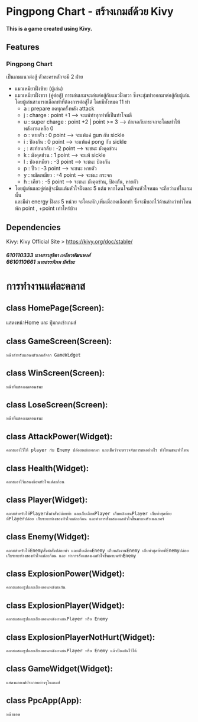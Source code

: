 # Pingpong Chart - สร้างเกมส์ด้วย Kivy
#### This is a game created using Kivy.
## Features
### Pingpong Chart
เป็นเกมแนวต่อสู้ ตัวละครหลักจะมี 2 ฝ่าย
- แมวเหมียวฝั่งซ้าย (ผู้เล่น)
- แมวเหมียวฝั่งขวา (คู่ต่อสู้)
การเล่นเกมจะเล่นต่อสู้กับแมวฝั่งขวา ซึ่งจะสุ่มท่าออกมาต่อสู้กับผู้เล่น
โดยผู้เล่นสามารถเลือกท่าที่ต้องการต่อสู้ได้ โดยมีทั้งหมด 11 ท่า
    - a : prepare กดทุกครั้งหลัง attack 
    - j : charge : point +1 --> จะแพ้ท่าทุกท่าที่เป็นท่าโจมตี
    - u : super charge : point +2 | point >= 3 --> ถ้าเจอกับกระจกจะโดนทำให้พลังงานเหลือ 0
    - o : หายตัว : 0 point --> จะแพ้แค่ gun กับ sickle
    - i : ป้องกัน : 0 point -->  จะแพ้แค่ pong กับ sickle
    - ; : สะท้อนกลับ : -2 point --> จะชนะ มังคุดข่วน
    - k : มังคุดข่วน : 1 point --> จะแพ้ sickle
    - l : ป๋องเหมียว : -3 point --> จะชนะ ป้องกัน
    - p : ปิ้ว : -3 point --> จะชนะ หายตัว 
    - y : หมัดเหมียว : -4 point --> จะชนะ กระจก 
    - h : เคียว : -5 point --> จะชนะ มังคุดข่วน, ป้องกัน, หายตัว
- โดยผู้เล่นและคู่ต่อสู้จะมีแแต้มหัวใจฝั่งลละ 5 แต้ม หากโดนโจมตีจนหัวใจหมด จะถือว่าแพ้ในเกมนั้น <br> และมีค่า energy ฝั่งละ 5 หน่วย จะโดนหัก,เพิ่มเมื่อกดเลือกท่า ซึ่งจะมีบอกไว้ด้านล่างว่าท่าไหนหัก point , +point เท่าไหร่บ้าง
## Dependencies
 Kivy: Kivy Official Site > https://kivy.org/doc/stable/

##### 610110333 นางสาวสุขิตา เหลียวพัฒนพงศ์ <br> 6610110661 นายสรรพิภพ บัตริยะ
# การทำงานแต่ละคลาส
## class HomePage(Screen): 
แสดงหน้าHome และ ปุ่มกดเข้าเกมส์ 
## class GameScreen(Screen): 
    หน้าสำหรับแสดงตัวเกมส์จาก GameWidget
## class WinScreen(Screen): 
    หน้าที่แสดงผลตอนชนะ
## class LoseScreen(Screen): 
    หน้าที่แสดงผลตอนชนะ
## class AttackPower(Widget): 
    คลาสเอาไว้ให้ player กับ Enemy ปล่อยพลังออกมา และเช็คว่าจะตรวจจับการชนอย่างไร ท่าไหนชนะท่าไหน
## class Health(Widget):
    คลาสเอาไว้แสดงก้อนหัวใจแต่ละก้อน
## class Player(Widget):
    คลาสสำหรับให้Playerสั่งคำสั่งปล่อยท่า และเก็บเลือดPlayer เก็บพลังงานPlayer เก็บท่าสุดท้ายที่Playerปล่อย เก็บระยะห่างของหัวใจแต่ละก้อน และทำการสั่งแสดงผลหัวใจขึ้นมาบนหัวเพลเยอร์
## class Enemy(Widget):
    คลาสสำหรับให้Enemyสั่งคำสั่งปล่อยท่า และเก็บเลือดEnemy เก็บพลังงานEnemy เก็บท่าสุดท้ายที่Enemyปล่อย เก็บระยะห่างของหัวใจแต่ละก้อน และ ทำการสั่งแสดงผลหัวใจขึ้นมาบนหัวEnemy
## class ExplosionPower(Widget):
    คลาสแสดงรูปและเสียงตอนพลังชนกัน
## class ExplosionPlayer(Widget):
    คลาสแสดงรูปและเสียงตอนพลังงานชนPlayer หรือ Enemy
## class ExplosionPlayerNotHurt(Widget):
    คลาสแสดงรูปและเสียงตอนพลังงานชนPlayer หรือ Enemy แล้วป้องกันไว้ได้
## class GameWidget(Widget):
    แสดงผลองค์ประกอบต่างๆในเกมส์
## class PpcApp(App):
    หน้าแอพ

